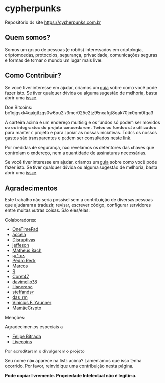 cypherpunks
===========
Repositório do site https://cypherpunks.com.br

## Quem somos?
Somos um grupo de pessoas (e robôs) interessados em criptologia, criptomoedas, protocolos, segurança, privacidade, comunicações seguras e formas de tornar o mundo um lugar mais livre.

## Como Contribuir?

Se você tiver interesse em ajudar, criamos um [guia](https://github.com/cypherpunksbr/cypherpunks.com.br/blob/master/CONTRIBUTING.md) sobre como você pode fazer isto. Se tiver qualquer dúvida ou alguma sugestão de melhoria, basta abrir uma [issue](https://github.com/cypherpunksbr/cypherpunks.com.br/issues).

Doe Bitcoins: bc1qjgsxk4qatgtlzqs0w6pu2lv3mcr025e2tz95nxafgt8qak70jm0qm0fqa3

A carteira acima é um endereço multisig e os fundos só podem ser movidos se os integrantes do projeto concordarem. Todos os fundos são utilizados para manter o projeto e para apoiar as nossas iniciativas. Todos os nossos gastos são transparentes e podem ser consultados [neste link](https://cypherpunks.com.br/transparencia/).

Por medidas de segurança, não revelamos os detentores das chaves que controlam o endereço, nem a quantidade de assinaturas necessárias.

Se você tiver interesse em ajudar, criamos um [guia] sobre como você pode fazer isto. Se tiver qualquer dúvida ou alguma sugestão de melhoria, basta abrir uma [issue].

## Agradecimentos

Este trabalho não seria possível sem a contribuição de diversas pessoas que ajudaram a traduzir, revisar, escrever código, configurar servidores entre muitas outras coisas. São eles/elas:
    
Colaboradores:

-  [OneTimePad](https://cypherpunks.com.br/author/onetimepad/)
-  [accela](https://cypherpunks.com.br/author/accela/)
-  [Disruptivas](https://cypherpunks.com.br/author/deep/)
-  [jeffeson](https://github.com/jeffesonjp)
-  [Matheus Bach](https://github.com/matheusbach/)
-  [pr1mx](https://github.com/pr1mx)
-  [Pedro Reck](https://github.com/r3ck)
-  [Marcos](https://github.com/marcosmmb)
-  [R]()
-  [Coret47]()
-  [davimello28](https://github.com/davimello28)
-  [Hanerone](https://github.com/hanelore)
-  [steffandsv](https://github.com/steffandsv)
-  [das_rm](https://github.com/rdsm)
-  [Vinicius F. Yaunner](https://github.com/viniciusyaunner)
-  [MamãeCrypto](https://mamaecrypto.blogspot.com)

Menções:

Agradecimentos especiais a 

- [Felipe Bitnada](https://www.youtube.com/watch?v=t_-nA7Lwlq0)
- [Livecoins](https://livecoins.com.br/movimento-cypherpunk-brasileiro-cresce/)

Por acreditarem e divulgarem o projeto



Seu nome não aparece na lista acima? Lamentamos que isso tenha ocorrido. Por favor, reinvidique uma contribuição nesta página.

**Pode copiar livremente. Propriedade Intelectual não é legítima.**


[guia]: https://github.com/cypherpunksbr/cypherpunks.com.br/blob/master/CONTRIBUTING.md
[issue]: https://github.com/cypherpunksbr/cypherpunks.com.br/issues
[neste link]: https://cypherpunks.com.br/transparencia/
